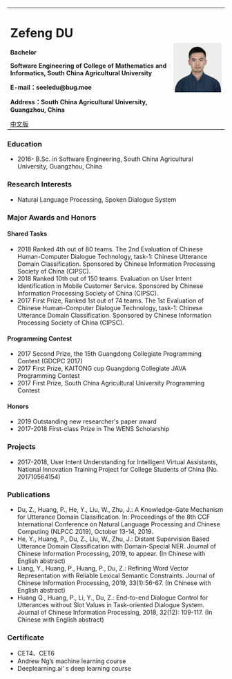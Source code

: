 <div>
<table border="0">
  <tr>
    <td>
      <h1>Zefeng DU</h1>
      <p><b>Bachelor</b></p>
      <p><b>Software Engineering of College of Mathematics and Informatics, South China Agricultural University</b></p>
      <p><b>E-mail：seeledu@bug.moe</b></p>
      <p><b>Address：South China Agricultural University, Guangzhou, China</b></p>
      <a href="/index.html">中文版</a>
    </td>
    <td width="25%">
      <img src="/RTXseeledu（杜泽峰）.jpg" width="100%">
    </td>
  </tr>
</table>
</div>

### Education
- 2016-	B.Sc. in Software Engineering, South China Agricultural University, Guangzhou, China

### Research Interests
- Natural Language Processing, Spoken Dialogue System

### Major Awards and Honors 
#### Shared Tasks
- 2018 Ranked 4th out of 80 teams. The 2nd Evaluation of Chinese Human-Computer Dialogue Technology, task-1: Chinese Utterance Domain Classification. Sponsored by Chinese Information Processing Society of China (CIPSC).
- 2018 Ranked 10th out of 150 teams. Evaluation on User Intent Identification in Mobile Customer Service.  Sponsored by Chinese Information Processing Society of China (CIPSC).
-	2017 First Prize, Ranked 1st out of 74 teams. The 1st Evaluation of Chinese Human-Computer Dialogue Technology, task-1: Chinese Utterance Domain Classification. Sponsored by Chinese Information Processing Society of China (CIPSC).


#### Programming Contest
- 2017 Second Prize, the 15th Guangdong Collegiate Programming Contest (GDCPC 2017) 
- 2017 First Prize, KAITONG cup Guangdong Collegiate JAVA Programming Contest 
- 2017 First Prize, South China Agricultural University Programming Contest 

#### Honors
- 2019 Outstanding new researcher's paper award
- 2017-2018 First-class Prize in The WENS Scholarship

### Projects
- 2017-2018, User Intent Understanding for Intelligent Virtual Assistants, National Innovation Training Project for College Students of China (No. 201710564154)

### Publications 
- Du, Z., Huang, P., He, Y., Liu, W., Zhu, J.: A Knowledge-Gate Mechanism for Utterance Domain Classification. In: Proceedings of the 8th CCF International Conference on Natural Language Processing and Chinese Computing (NLPCC 2019), October 13-14, 2019.
- He, Y., Huang, P., Du, Z., Liu, W., Zhu, J.: Distant Supervision Based Utterance Domain Classification with Domain-Special NER. Journal of Chinese Information Processing, 2019, to appear. (In Chinese with English abstract)
- Liang, Y., Huang, P., Huang, P., Du, Z.: Refining Word Vector Representation with Reliable Lexical Semantic Constraints. Journal of Chinese Information Processing, 2019, 33(1):56-67. (In Chinese with English abstract)
- Huang Q., Huang, P., Li, Y., Du, Z.: End-to-end Dialogue Control for Utterances without Slot Values in Task-oriented Dialogue System. Journal of Chinese Information Processing, 2018, 32(12): 109-117. (In Chinese with English abstract)

### Certificate
- CET4、CET6
- Andrew Ng’s machine learning course
- Deeplearning.ai’ s deep learning course

